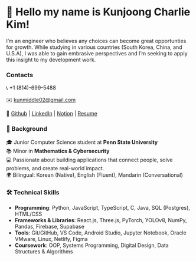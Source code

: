 # 👋 Hello my name is Kunjoong Charlie Kim!

I’m an engineer who believes any choices can become great opportunties for growth. While studying in various countries (South Korea, China, and U.S.A), I was able to gain embrasive perspectives and I’m seeking to apply this insight to my development work.


### Contacts
📞 +1 (814)-699-5488

✉️ [kunmiddle02@gmail.com](mailto:kunmiddle02@gmail.com)

🔗 [Github](https://github.com/Charlie0921) | [LinkedIn](https://www.linkedin.com/in/kunjoong-kim/) | [Notion](https://seasoned-sphere-ba4.notion.site/Kunjoong-Charlie-Kim-6ccc4e92aa9e409cac25142073253052?pvs=74) | [Resume](https://drive.google.com/file/d/1YEzcMEXZLaUgCYmraqRInZKRCVFqW_ab/view?usp=sharing)

### 🌱 Background 
🎓 Junior Computer Science student at **Penn State University**  
📚 Minor in **Mathematics & Cybersecurity**  
💻 Passionate about building applications that connect people, solve problems, and create real-world impact.  
🌍 Bilingual: Korean (Native), English (Fluent), Mandarin (Conversational)  

### 🛠 Technical Skills  
- **Programming**: Python, JavaScript, TypeScript, C, Java, SQL (Postgres), HTML/CSS  
- **Frameworks & Libraries**: React.js, Three.js, PyTorch, YOLOv8, NumPy, Pandas, Firebase, Supabase  
- **Tools**: Git/GitHub, VS Code, Android Studio, Jupyter Notebook, Oracle VMware, Linux, Netlify, Figma  
- **Coursework**: OOP, Systems Programming, Digital Design, Data Structures & Algorithms  


<!--
**Charlie0921/Charlie0921** is a ✨ _special_ ✨ repository because its `README.md` (this file) appears on your GitHub profile.

Here are some ideas to get you started:

- 🔭 I’m currently working on ..

🌱 I’m currently learning Computer 
- 👯 I’m looking to collaborate on ...
- 🤔 I’m looking for help with ...
- 💬 Ask me about ...
- 📫 How to reach me: ...
- 😄 Pronouns: ...
- ⚡ Fun fact: ...
-->
